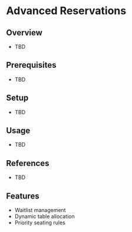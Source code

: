 # Advanced Reservations

## Overview
- TBD

## Prerequisites
- TBD

## Setup
- TBD

## Usage
- TBD

## References
- TBD


## Features
- Waitlist management
- Dynamic table allocation
- Priority seating rules
